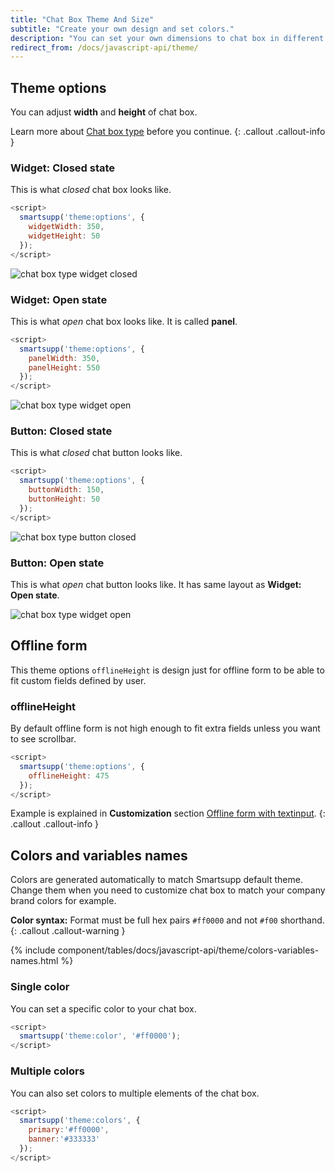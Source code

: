 ```yaml
---
title: "Chat Box Theme And Size"
subtitle: "Create your own design and set colors."
description: "You can set your own dimensions to chat box in different states and adjust colors to fit your branding."
redirect_from: /docs/javascript-api/theme/
---
```


## Theme options

You can adjust **width** and **height** of chat box.

Learn more about [Chat box type](/docs/customization/chat-box-type/) before you continue.
{: .callout .callout-info }

### Widget: Closed state

This is what *closed* chat box looks like.

```js
<script>
  smartsupp('theme:options', {
    widgetWidth: 350,
    widgetHeight: 50
  });
</script>
```

![chat box type widget closed](/assets/img/docs/javascript-api/theme/chat-box-type-widget-closed.png)

### Widget: Open state

This is what *open* chat box looks like. It is called **panel**.

```js
<script>
  smartsupp('theme:options', {
    panelWidth: 350,
    panelHeight: 550
  });
</script>
```

![chat box type widget open](/assets/img/docs/javascript-api/theme/chat-box-type-widget-open.png)

### Button: Closed state

This is what *closed* chat button looks like.

```js
<script>
  smartsupp('theme:options', {
    buttonWidth: 150,
    buttonHeight: 50
  });
</script>
```

![chat box type button closed](/assets/img/docs/javascript-api/theme/chat-box-type-button-closed.png)

### Button: Open state

This is what *open* chat button looks like. It has same layout as **Widget: Open state**.

![chat box type widget open](/assets/img/docs/javascript-api/theme/chat-box-type-widget-open.png)

## Offline form

This theme options `offlineHeight` is design just for offline form to be able to fit custom fields defined by user.

### offlineHeight

By default offline form is not high enough to fit extra fields unless you want to see scrollbar.

```js
<script>
  smartsupp('theme:options', {
    offlineHeight: 475
  });
</script>
```

Example is explained in **Customization** section [Offline form with textinput](/docs/customization/offline-form/#offline-form-with-textinput).
{: .callout .callout-info }


## Colors and variables names

Colors are generated automatically to match Smartsupp default theme. Change them when you need to customize chat box to match your company brand colors for example.

**Color syntax:** Format must be full hex pairs `#ff0000` and not `#f00` shorthand.
{: .callout .callout-warning }

{% include component/tables/docs/javascript-api/theme/colors-variables-names.html %}

### Single color

You can set a specific color to your chat box.

```js
<script>
  smartsupp('theme:color', '#ff0000');
</script>
```

### Multiple colors

You can also set colors to multiple elements of the chat box.

```js
<script>
  smartsupp('theme:colors', { 
    primary:'#ff0000',
    banner:'#333333'
  });
</script>
```